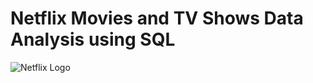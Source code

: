 # Netflix Movies and TV Shows Data Analysis using SQL
![Netflix Logo](                                        )
